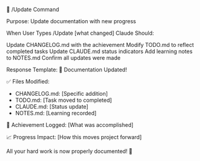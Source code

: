 🔄 /Update Command

Purpose: Update documentation with new progress

When User Types /Update [what changed]
Claude Should:

Update CHANGELOG.md with the achievement
Modify TODO.md to reflect completed tasks
Update CLAUDE.md status indicators
Add learning notes to NOTES.md
Confirm all updates were made

Response Template:
📝 Documentation Updated!

✅ Files Modified:
- CHANGELOG.md: [Specific addition]
- TODO.md: [Task moved to completed]
- CLAUDE.md: [Status update]
- NOTES.md: [Learning recorded]

🎉 Achievement Logged: [What was accomplished]

📈 Progress Impact: [How this moves project forward]

All your hard work is now properly documented! 🌟